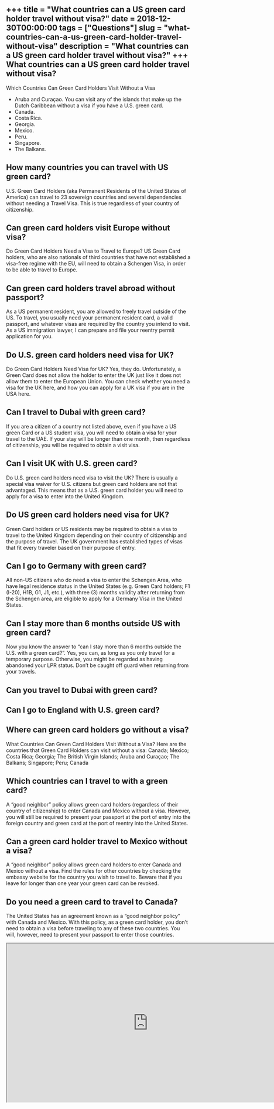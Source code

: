 +++
title = "What countries can a US green card holder travel without visa?"
date = 2018-12-30T00:00:00
tags = ["Questions"]
slug = "what-countries-can-a-us-green-card-holder-travel-without-visa"
description = "What countries can a US green card holder travel without visa?"
+++
What countries can a US green card holder travel without visa?
--------------------------------------------------------------

Which Countries Can Green Card Holders Visit Without a Visa

- Aruba and Curaçao. You can visit any of the islands that make up the Dutch Caribbean without a visa if you have a U.S. green card.
- Canada.
- Costa Rica.
- Georgia.
- Mexico.
- Peru.
- Singapore.
- The Balkans.

How many countries you can travel with US green card?
-----------------------------------------------------

U.S. Green Card Holders (aka Permanent Residents of the United States of America) can travel to 23 sovereign countries and several dependencies without needing a Travel Visa. This is true regardless of your country of citizenship.

Can green card holders visit Europe without visa?
-------------------------------------------------

Do Green Card Holders Need a Visa to Travel to Europe? US Green Card holders, who are also nationals of third countries that have not established a visa-free regime with the EU, will need to obtain a Schengen Visa, in order to be able to travel to Europe.

Can green card holders travel abroad without passport?
------------------------------------------------------

As a US permanent resident, you are allowed to freely travel outside of the US. To travel, you usually need your permanent resident card, a valid passport, and whatever visas are required by the country you intend to visit. As a US immigration lawyer, I can prepare and file your reentry permit application for you.

Do U.S. green card holders need visa for UK?
--------------------------------------------

Do Green Card Holders Need Visa for UK? Yes, they do. Unfortunately, a Green Card does not allow the holder to enter the UK just like it does not allow them to enter the European Union. You can check whether you need a visa for the UK here, and how you can apply for a UK visa if you are in the USA here.

Can I travel to Dubai with green card?
--------------------------------------

If you are a citizen of a country not listed above, even if you have a US green Card or a US student visa, you will need to obtain a visa for your travel to the UAE. If your stay will be longer than one month, then regardless of citizenship, you will be required to obtain a visit visa.

Can I visit UK with U.S. green card?
------------------------------------

Do U.S. green card holders need visa to visit the UK? There is usually a special visa waiver for U.S. citizens but green card holders are not that advantaged. This means that as a U.S. green card holder you will need to apply for a visa to enter into the United Kingdom.

Do US green card holders need visa for UK?
------------------------------------------

Green Card holders or US residents may be required to obtain a visa to travel to the United Kingdom depending on their country of citizenship and the purpose of travel. The UK government has established types of visas that fit every traveler based on their purpose of entry.

Can I go to Germany with green card?
------------------------------------

All non-US citizens who do need a visa to enter the Schengen Area, who have legal residence status in the United States (e.g. Green Card holders; F1 (I-20), H1B, G1, J1, etc.), with three (3) months validity after returning from the Schengen area, are eligible to apply for a Germany Visa in the United States.

Can I stay more than 6 months outside US with green card?
---------------------------------------------------------

Now you know the answer to “can I stay more than 6 months outside the U.S. with a green card?”. Yes, you can, as long as you only travel for a temporary purpose. Otherwise, you might be regarded as having abandoned your LPR status. Don’t be caught off guard when returning from your travels.

Can you travel to Dubai with green card?
----------------------------------------

Can I go to England with U.S. green card?
-----------------------------------------

Where can green card holders go without a visa?
-----------------------------------------------

What Countries Can Green Card Holders Visit Without a Visa? Here are the countries that Green Card Holders can visit without a visa: Canada; Mexico; Costa Rica; Georgia; The British Virgin Islands; Aruba and Curaçao; The Balkans; Singapore; Peru; Canada

Which countries can I travel to with a green card?
--------------------------------------------------

A “good neighbor” policy allows green card holders (regardless of their country of citizenship) to enter Canada and Mexico without a visa. However, you will still be required to present your passport at the port of entry into the foreign country and green card at the port of reentry into the United States.

Can a green card holder travel to Mexico without a visa?
--------------------------------------------------------

A “good neighbor” policy allows green card holders to enter Canada and Mexico without a visa. Find the rules for other countries by checking the embassy website for the country you wish to travel to. Beware that if you leave for longer than one year your green card can be revoked.

Do you need a green card to travel to Canada?
---------------------------------------------

The United States has an agreement known as a “good neighbor policy” with Canada and Mexico. With this policy, as a green card holder, you don’t need to obtain a visa before traveling to any of these two countries. You will, however, need to present your passport to enter those countries.

<iframe allow="accelerometer; autoplay; clipboard-write; encrypted-media; gyroscope; picture-in-picture" allowfullscreen="" class="__youtube_prefs__  epyt-is-override  no-lazyload" data-no-lazy="1" data-origheight="433" data-origwidth="770" data-skipgform_ajax_framebjll="" height="433" id="_ytid_27903" loading="lazy" src="https://www.youtube.com/embed/xJNuVjFmCho?enablejsapi=1&autoplay=0&cc_load_policy=0&cc_lang_pref=&iv_load_policy=1&loop=0&modestbranding=0&rel=1&fs=1&playsinline=0&autohide=2&theme=dark&color=red&controls=1&" title="YouTube player" width="770"></iframe>